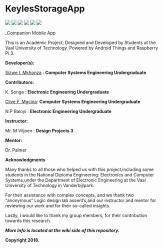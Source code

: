 # KeylesStorageApp

![](https://github.com/wastedMynd/KeylesStorageApp/blob/master/App0.PNG)
![](https://github.com/wastedMynd/KeylesStorageApp/blob/master/App1.PNG)
![](https://github.com/wastedMynd/KeylesStorageApp/blob/master/App1_1.PNG)
![](https://github.com/wastedMynd/KeylesStorageApp/blob/master/App2.PNG)
![](https://github.com/wastedMynd/KeylesStorageApp/blob/master/App2_1.PNG)
![](https://github.com/wastedMynd/KeylesStorageApp/blob/master/AppMore.PNG)

_Companion Mobile App 

This is an Academic Project; Designed and Developed by Students</font> at the Vaal University of Technology</b></font>. Powered by Android Things and Raspberry Pi 3.

**Developer(s):**

<a href="https://sites.google.com/s/0B5kdqf5nB-cuZ1MtcDdCRk40R0U/p/0B5kdqf5nB-cuZG9PUnhMSHJBRWc/preview?authuser=2">Sizwe I. Mkhonza</a> : **Computer Systems Engineering Undergraduate**
            
**Contributors:**

K. Songa : **Electronic Engineering Undergraduate**
         
<a href="https://www.facebook.com/fezile.clive.5">Clive F. Mgcina</a>: **Computer Systems Engineering Undergraduate**

N.P Baloyi : **Electronic Engineering Undergraduate**


**Instructor:**

Mr. M Viljoen : **Design Projects 3**
           

**Mentor:**

Dr. Palmer



****Acknowledgments****

Many thanks to all those who helped us with this project,including some students in the National Diploma Engineering: Electronics and Computer Systems,under the Department of Electronic Engineering at the Vaal University of Technology in Vanderbijlpark.

For their assistance with complex concepts, and we thank two “anonymous” Logic design lab assent’s,and our instructor and mentor for reviewing our work and for their so-called insights.
            

Lastly, I would like to thank my group members, for their contribution towards this research.
            


**_More Info is located at the wiki side of this repository._**

**Copyright 2018.**
